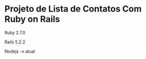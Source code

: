 <h1>Projeto de Lista de Contatos Com Ruby on Rails</h1>

<p> Ruby 2.7.0</p>
<p> Rails 5.2.2</p>
<p> Nodejs -v atual</p>
